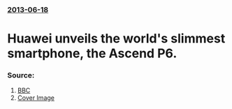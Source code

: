 ### [2013-06-18](/news/2013/06/18/index.md)

# Huawei unveils the world's slimmest smartphone, the Ascend P6. 




### Source:

1. [BBC](http://www.bbc.co.uk/news/technology-22949159)
1. [Cover Image](http://ichef.bbci.co.uk/news/1024/media/images/68238000/png/_68238337_p62.png)
